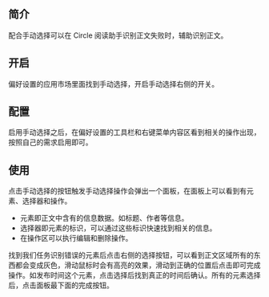 ## 简介

配合手动选择可以在 Circle 阅读助手识别正文失败时，辅助识别正文。

## 开启

偏好设置的应用市场里面找到手动选择，开启手动选择右侧的开关。

## 配置

启用手动选择之后，在偏好设置的工具栏和右键菜单内容区看到相关的操作出现，按照自己的需求启用即可。

## 使用

点击手动选择的按钮触发手动选择操作会弹出一个面板，在面板上可以看到有元素、选择器和操作。

- 元素即正文中含有的信息数据。如标题、作者等信息。
- 选择器即元素的标识，可以通过这些标识快速找到相关的信息。
- 在操作区可以执行编辑和删除操作。

找到我们任务识别错误的元素后点击右侧的选择按钮，可以看到正文区域所有的东西都会变成灰色，滑动鼠标时会有高亮的效果，滑动到正确的位置后点击即可完成操作。如发布时间这个元素，点击选择后找到真正的时间后确认。所有的元素选择后，点击面板最下面的完成按钮。
